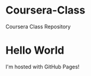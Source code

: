 # Coursera-Class
Coursera Class Repository 
<!DOCTYPE html>
<html>
<body>
<h1>Hello World </h1>
<p> I'm hosted with GitHub Pages! </p>
</body>
</html>